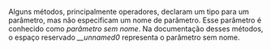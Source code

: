 Alguns métodos, principalmente operadores, declaram um tipo para um parâmetro, mas não especificam um nome de parâmetro. Esse parâmetro é conhecido como *parâmetro sem nome*. Na documentação desses métodos, o espaço reservado *__unnamed0* representa o parâmetro sem nome.